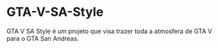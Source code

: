 # GTA-V-SA-Style
GTA V SA Style é um projeto que visa trazer toda a atmosfera de GTA V para o GTA San Andreas.
